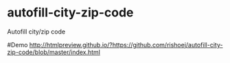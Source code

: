 # autofill-city-zip-code
Autofill city/zip code

#Demo 
http://htmlpreview.github.io/?https://github.com/rishoej/autofill-city-zip-code/blob/master/index.html
